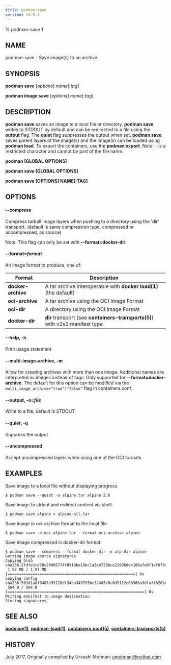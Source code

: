 ```yaml
---
title: podman-save
version: v5.5.1
---
```


% podman-save 1

## NAME
podman\-save - Save image(s) to an archive

## SYNOPSIS
**podman save** [*options*] *name*[:*tag*]

**podman image save** [*options*] *name*[:*tag*]

## DESCRIPTION
**podman save** saves an image to a local file or directory.
**podman save** writes to STDOUT by default and can be redirected to a
file using the **output** flag. The **quiet** flag suppresses the output when set.
**podman save** saves parent layers of the image(s) and the image(s) can be loaded using **podman load**.
To export the containers, use the **podman export**.
Note: `:` is a restricted character and cannot be part of the file name.

**podman [GLOBAL OPTIONS]**

**podman save [GLOBAL OPTIONS]**

**podman save [OPTIONS] NAME[\:TAG]**

## OPTIONS


[//]: # (BEGIN included file options/dir-compress.md)
#### **--compress**

Compress tarball image layers when pushing to a directory using the 'dir' transport. (default is same compression type, compressed or uncompressed, as source)

[//]: # (END   included file options/dir-compress.md)

Note: This flag can only be set with **--format=docker-dir**.

#### **--format**=*format*

An image format to produce, one of:

| Format             | Description                                                                  |
| ------------------ | ---------------------------------------------------------------------------- |
| **docker-archive** | A tar archive interoperable with **docker load(1)** (the default)            |
| **oci-archive**    | A tar archive using the OCI Image Format                                     |
| **oci-dir**        | A directory using the OCI Image Format                                       |
| **docker-dir**     | **dir** transport (see **containers-transports(5)**) with v2s2 manifest type |

#### **--help**, **-h**

Print usage statement

#### **--multi-image-archive**, **-m**

Allow for creating archives with more than one image.  Additional names are interpreted as images instead of tags.  Only supported for **--format=docker-archive**.
The default for this option can be modified via the `multi_image_archive="true"|"false"` flag in containers.conf.

#### **--output**, **-o**=*file*

Write to a file, default is STDOUT

#### **--quiet**, **-q**

Suppress the output

#### **--uncompressed**

Accept uncompressed layers when using one of the OCI formats.

## EXAMPLES

Save image to a local file without displaying progress.
```
$ podman save --quiet -o alpine.tar alpine:2.6
```

Save image to stdout and redirect content via shell.
```
$ podman save alpine > alpine-all.tar
```

Save image in oci-archive format to the local file.
```
$ podman save -o oci-alpine.tar --format oci-archive alpine
```

Save image compressed in docker-dir format.
```
$ podman save --compress --format docker-dir -o alp-dir alpine
Getting image source signatures
Copying blob sha256:2fdfe1cd78c20d05774f0919be19bc1a3e4729bce219968e4188e7e0f1af679d
 1.97 MB / 1.97 MB [========================================================] 0s
Copying config sha256:501d1a8f0487e93128df34ea349795bc324d5e0c0d5112e08386a9dfaff620be
 584 B / 584 B [============================================================] 0s
Writing manifest to image destination
Storing signatures
```

## SEE ALSO
**[podman(1)](podman.1.md)**, **[podman-load(1)](podman-load.1.md)**, **[containers.conf(5)](https://github.com/containers/common/blob/main/docs/containers.conf.5.md)**, **[containers-transports(5)](https://github.com/containers/image/blob/main/docs/containers-transports.5.md)**

## HISTORY
July 2017, Originally compiled by Urvashi Mohnani <umohnani@redhat.com>
